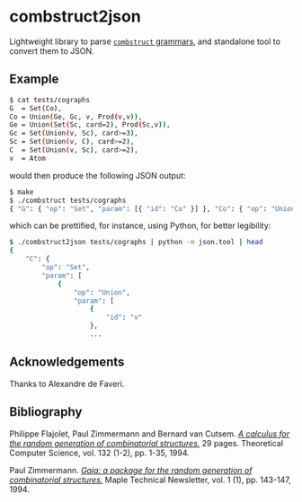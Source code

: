 # combstruct2json

Lightweight library to parse
[`combstruct` grammars](https://www.maplesoft.com/support/help/maple/view.aspx?path=combstruct),
and standalone tool to convert them to JSON.

## Example

```bash
$ cat tests/cographs
G  = Set(Co),
Co = Union(Ge, Gc, v, Prod(v,v)),
Ge = Union(Set(Sc, card=2), Prod(Sc,v)),
Gc = Set(Union(v, Sc), card>=3),
Sc = Set(Union(v, C), card>=2),
C  = Set(Union(v, Sc), card>=2),
v  = Atom
```

would then produce the following JSON output:

```bash
$ make
$ ./combstruct tests/cographs
{ "G": { "op": "Set", "param": [{ "id": "Co" }] }, "Co": { "op": "Union", "param": [ { "id": "Ge" }, { "id": "Gc" }, { "id": "v" }, { "op": "Prod", "param": [ { "id": "v" }, { "id": "v" } ] } ] }, "Ge": { "op": "Union", "param": [ { "op": "Set", "param": [{ "id": "Sc" }], "restriction": "card = 2" }, { "op": "Prod", "param": [ { "id": "Sc" }, { "id": "v" } ] } ] }, "Gc": { "op": "Set", "param": [{ "op": "Union", "param": [ { "id": "v" }, { "id": "Sc" } ] }], "restriction": "card >= 3" }, "Sc": { "op": "Set", "param": [{ "op": "Union", "param": [ { "id": "v" }, { "id": "C" } ] }], "restriction": "card >= 2" }, "C": { "op": "Set", "param": [{ "op": "Union", "param": [ { "id": "v" }, { "id": "Sc" } ] }], "restriction": "card >= 2" }, "v": { "type": "unit", "unit": "Atom" }}
```

which can be prettified, for instance, using Python, for better legibility:

```bash
$ ./combstruct2json tests/cographs | python -m json.tool | head
{
    "C": {
        "op": "Set",
        "param": [
            {
                "op": "Union",
                "param": [
                    {
                        "id": "v"
                    },
                    ...
```

## Acknowledgements

Thanks to Alexandre de Faveri.

## Bibliography

Philippe Flajolet, Paul Zimmermann and  Bernard van Cutsem. [*A calculus for the random generation of combinatorial structures.*](http://algo.inria.fr/flajolet/Publications/RR-1830.pdf) 29 pages. Theoretical Computer Science, vol. 132 (1-2), pp. 1-35, 1994.

Paul Zimmermann. [*Gaia: a package for the random generation of combinatorial structures.*](http://plouffe.fr/simon/math/fpsac1993b.pdf#page=153) Maple Technical Newsletter, vol. 1 (1), pp. 143-147, 1994.

